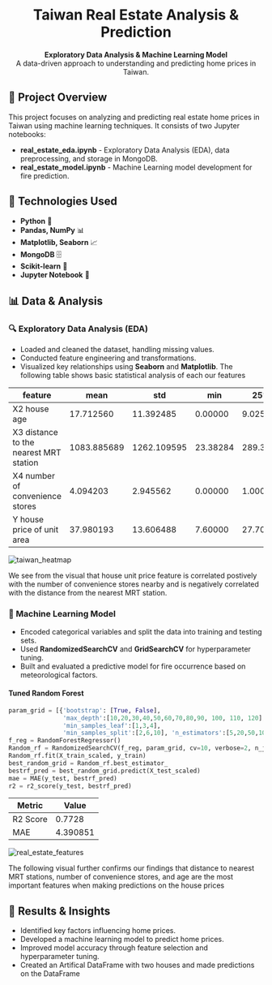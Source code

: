 <h1 align="center">Taiwan Real Estate Analysis & Prediction</h1>

<p align="center">
  <strong>Exploratory Data Analysis & Machine Learning Model</strong><br>
  A data-driven approach to understanding and predicting home prices in Taiwan.
</p>

## 📌 Project Overview

This project focuses on analyzing and predicting real estate home prices in Taiwan using machine learning techniques. It consists of two Jupyter notebooks:

- **real_estate_eda.ipynb** - Exploratory Data Analysis (EDA), data preprocessing, and storage in MongoDB.
- **real_estate_model.ipynb** - Machine Learning model development for fire prediction.

## 🚀 Technologies Used

- **Python** 🐍
- **Pandas, NumPy** 📊
- **Matplotlib, Seaborn** 📈
- **MongoDB** 🗄️
- **Scikit-learn** 🤖
- **Jupyter Notebook** 📓

## 📊 Data & Analysis

### 🔍 Exploratory Data Analysis (EDA)
- Loaded and cleaned the dataset, handling missing values.
- Conducted feature engineering and transformations.
- Visualized key relationships using **Seaborn** and **Matplotlib**.
The following table shows basic statistical analysis of each our features



<table>
  <thead>
    <tr>
      <th>feature</th>
      <th>mean</th>
      <th>std</th>
      <th>min</th>
      <th>25%</th>
      <th>50%</th>
      <th>75%</th>
      <th>max</th>
    </tr>
  </thead>
  <tbody>
    <tr>
      <td>X2 house age</td>
      <td>17.712560</td>
      <td>11.392485</td>
      <td>0.00000</td>
      <td>9.0250</td>
      <td>16.1000</td>
      <td>28.150</td>
      <td>43.800</td>
    </tr>
    <tr>
      <td>X3 distance to the nearest MRT station</td>
      <td>1083.885689</td>
      <td>1262.109595</td>
      <td>23.38284</td>
      <td>289.3248</td>
      <td>492.2313</td>
      <td>1454.279</td>
      <td>6488.021</td>
    </tr>
    <tr>
      <td>X4 number of convenience stores</td>
      <td>4.094203</td>
      <td>2.945562</td>
      <td>0.00000</td>
      <td>1.0000</td>
      <td>4.0000</td>
      <td>6.000</td>
      <td>10.000</td>
    </tr>
    <tr>
      <td>Y house price of unit area</td>
      <td>37.980193</td>
      <td>13.606488</td>
      <td>7.60000</td>
      <td>27.7000</td>
      <td>38.4500</td>
      <td>46.600</td>
      <td>117.500</td>
    </tr>
  </tbody>
</table>

![taiwan_heatmap](https://github.com/user-attachments/assets/2031a1ce-7835-4ded-9c90-75786a1951f3)

We see from the visual that house unit price feature is correlated postively with the number of convenience stores nearby and is negatively correlated with the distance from the nearest MRT station. 


### 🤖 Machine Learning Model
- Encoded categorical variables and split the data into training and testing sets.
- Used **RandomizedSearchCV** and **GridSearchCV** for hyperparameter tuning.
- Built and evaluated a predictive model for fire occurrence based on meteorological factors.

#### Tuned Random Forest

``` python
param_grid = [{'bootstrap': [True, False], 
               'max_depth':[10,20,30,40,50,60,70,80,90, 100, 110, 120], 
               'min_samples_leaf':[1,3,4], 
               'min_samples_split':[2,6,10], 'n_estimators':[5,20,50,100]}]
f_reg = RandomForestRegressor()
Random_rf = RandomizedSearchCV(f_reg, param_grid, cv=10, verbose=2, n_jobs=-1)
Random_rf.fit(X_train_scaled, y_train)
best_random_grid = Random_rf.best_estimator_
bestrf_pred = best_random_grid.predict(X_test_scaled)
mae = MAE(y_test, bestrf_pred)
r2 = r2_score(y_test, bestrf_pred)
```
<table>
  <thead>
    <tr>
      <th>Metric</th>
      <th>Value</th>
    </tr>
  </thead>
  <tbody>
    <tr>
      <td>R2 Score</td>
      <td>0.7728</td>
    </tr>
    <tr>
      <td>MAE</td>
      <td>4.390851</td>
    </tr>
  </tbody>
</table>


![real_estate_features](https://github.com/user-attachments/assets/c12facf7-e659-48b1-aa02-ebb31d3f51a4)

The following visual further confirms our findings that distance to nearest MRT stations, number of convenience stores, and age are the most important features when making predictions on the house prices


## 📢 Results & Insights
- Identified key factors influencing home prices.
- Developed a machine learning model to predict home prices.
- Improved model accuracy through feature selection and hyperparameter tuning.
- Created an Artifical DataFrame with two houses and made predictions on the DataFrame

